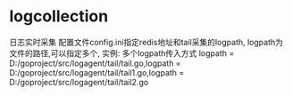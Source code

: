 # logcollection
日志实时采集
配置文件config.ini指定redis地址和tail采集的logpath,
logpath为文件的路径,可以指定多个,
实例:
多个logpath传入方式
logpath = D:/goproject/src/logagent/tail/tail.go,logpath = D:/goproject/src/logagent/tail/tail1.go,logpath = D:/goproject/src/logagent/tail/tail2.go

